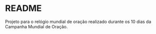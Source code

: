 # README

Projeto para o relógio mundial de oração realizado durante os 10 dias da Campanha Mundial de Oração.